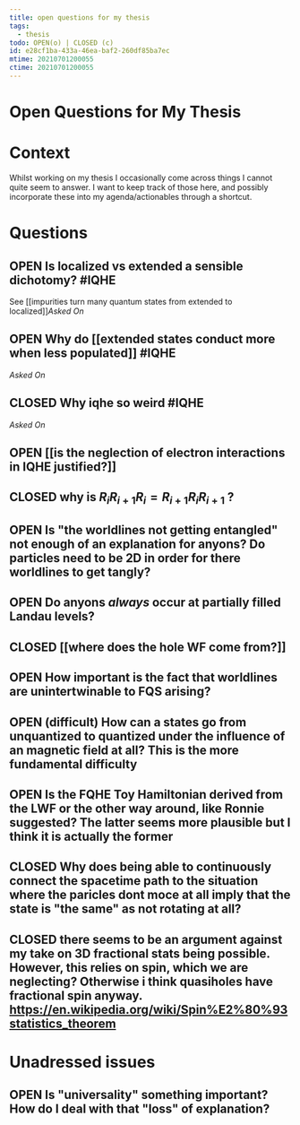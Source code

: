 ```yaml
---
title: open questions for my thesis
tags:
  - thesis
todo: OPEN(o) | CLOSED (c)
id: e28cf1ba-433a-46ea-baf2-260df85ba7ec
mtime: 20210701200055
ctime: 20210701200055
---
```


# Open Questions for My Thesis

# Context

Whilst working on my thesis I occasionally come across things I cannot quite seem to answer. I want to keep track of those here, and possibly incorporate these into my agenda/actionables through a shortcut.

# Questions

## OPEN Is localized vs extended a sensible dichotomy? #IQHE

See [[impurities turn many quantum states from extended to localized]]_Asked On_

## OPEN Why do [[extended states conduct more when less populated]] #IQHE

_Asked On_

## CLOSED Why iqhe so weird #IQHE

_Asked On_

## OPEN  [[is the neglection of electron interactions in IQHE justified?]]



## CLOSED why is $R_i R_{i+1} R_i = R_{i+1} R_i R_{i+1}$ ?



## OPEN Is "the worldlines not getting entangled" not enough of an explanation for anyons? Do particles need to be 2D in order for there worldlines to get tangly?



## OPEN Do anyons _always_ occur at partially filled Landau levels?



## CLOSED [[where does the hole WF come from?]]



## OPEN How important is the fact that worldlines are unintertwinable to FQS arising?



## OPEN (difficult) How can a states go from unquantized to quantized under the influence of an magnetic field at all? This is the more fundamental difficulty



## OPEN Is the FQHE Toy Hamiltonian derived from the LWF or the other way around, like Ronnie suggested? The latter seems more plausible but I think it is actually the former



## CLOSED Why does being able to continuously connect the spacetime path to the situation where the paricles dont moce at all imply that the state is  "the same" as not rotating at all?



## CLOSED there seems to be an argument against my take on 3D fractional stats being possible. However, this relies on spin, which we are neglecting? Otherwise i think quasiholes have fractional spin anyway. https://en.wikipedia.org/wiki/Spin%E2%80%93statistics_theorem



# Unadressed issues

## OPEN Is "universality" something important? How do I deal with that "loss" of explanation?
